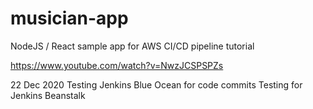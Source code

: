 # musician-app
NodeJS / React sample app for AWS CI/CD pipeline tutorial

https://www.youtube.com/watch?v=NwzJCSPSPZs

22 Dec 2020 
  Testing Jenkins Blue Ocean for code commits
Testing for Jenkins Beanstalk
